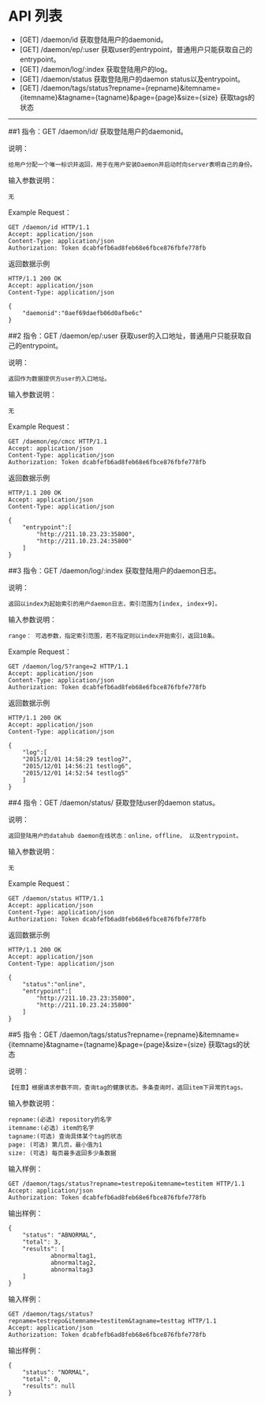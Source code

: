 # API 列表
	

- [GET] /daemon/id 获取登陆用户的daemonid。
- [GET] /daemon/ep/:user 获取user的entrypoint，普通用户只能获取自己的entrypoint。
- [GET] /daemon/log/:index 获取登陆用户的log。
- [GET] /daemon/status 获取登陆用户的daemon status以及entrypoint。
- [GET] /daemon/tags/status?repname={repname}&itemname={itemname}&tagname={tagname}&page={page}&size={size} 获取tags的状态

----------

##1 指令：GET /daemon/id/ 获取登陆用户的daemonid。

说明：

	给用户分配一个唯一标识并返回，用于在用户安装Daemon并启动时向server表明自己的身份。

输入参数说明：
	
    无

Example Request：

	GET /daemon/id HTTP/1.1 
	Accept: application/json 
	Content-Type: application/json 
	Authorization: Token dcabfefb6ad8feb68e6fbce876fbfe778fb 
	

返回数据示例
        
	HTTP/1.1 200 OK
	Accept: application/json 
	Content-Type: application/json 

    {
        "daemonid":"0aef69daefb06d0afbe6c"
    }



##2 指令：GET /daemon/ep/:user 获取user的入口地址，普通用户只能获取自己的entrypoint。

说明：

	返回作为数据提供方user的入口地址。

输入参数说明：
	
    无

Example Request：

	GET /daemon/ep/cmcc HTTP/1.1 
	Accept: application/json 
	Content-Type: application/json 
	Authorization: Token dcabfefb6ad8feb68e6fbce876fbfe778fb 

返回数据示例
        
	HTTP/1.1 200 OK
	Accept: application/json 
	Content-Type: application/json 

    {
        "entrypoint":[
            "http://211.10.23.23:35800",
            "http://211.10.23.24:35800"
        ]
    }



##3 指令：GET /daemon/log/:index 获取登陆用户的daemon日志。

说明：

	返回以index为起始索引的用户daemon日志，索引范围为[index, index+9]。

输入参数说明：
	
    range： 可选参数，指定索引范围，若不指定则以index开始索引，返回10条。

Example Request：

	GET /daemon/log/5?range=2 HTTP/1.1 
	Accept: application/json 
	Content-Type: application/json 
	Authorization: Token dcabfefb6ad8feb68e6fbce876fbfe778fb 

返回数据示例
        
	HTTP/1.1 200 OK
	Accept: application/json 
	Content-Type: application/json 

    {
        "log":[
        "2015/12/01 14:58:29 testlog7",
        "2015/12/01 14:56:21 testlog6",
        "2015/12/01 14:52:54 testlog5"
        ]
    }


##4 指令：GET /daemon/status/ 获取登陆user的daemon status。

说明：

	返回登陆用户的datahub daemon在线状态：online，offline， 以及entrypoint。

输入参数说明：
	
    无

Example Request：

	GET /daemon/status HTTP/1.1 
	Accept: application/json 
	Content-Type: application/json 
	Authorization: Token dcabfefb6ad8feb68e6fbce876fbfe778fb 
	

返回数据示例
        
	HTTP/1.1 200 OK
	Accept: application/json 
	Content-Type: application/json 

    {
        "status":"online",
        "entrypoint":[
            "http://211.10.23.23:35800",
            "http://211.10.23.24:35800"
        ]
    }


##5 指令：GET /daemon/tags/status?repname={repname}&itemname={itemname}&tagname={tagname}&page={page}&size={size} 获取tags的状态

说明：

	【任意】根据请求参数不同，查询tag的健康状态。多条查询时，返回item下异常的tags。

输入参数说明：

	repname:(必选) repository的名字
	itemname:(必选) item的名字
	tagname:(可选) 查询具体某个tag的状态
	page: (可选) 第几页，最小值为1
	size: (可选) 每页最多返回多少条数据

输入样例：

	GET /daemon/tags/status?repname=testrepo&itemname=testitem HTTP/1.1 
	Accept: application/json
	Authorization: Token dcabfefb6ad8feb68e6fbce876fbfe778fb

输出样例：

    {
        "status": "ABNORMAL",
        "total": 3,
        "results": [
                abnormaltag1,
                abnormaltag2,
                abnormaltag3
        ]
    }


输入样例：

	GET /daemon/tags/status?repname=testrepo&itemname=testitem&tagname=testtag HTTP/1.1 
	Accept: application/json
	Authorization: Token dcabfefb6ad8feb68e6fbce876fbfe778fb

输出样例：

    {
        "status": "NORMAL",
        "total": 0,
        "results": null
    }
